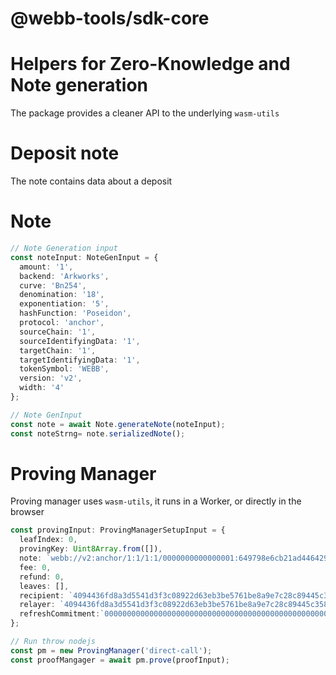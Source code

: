 # @webb-tools/sdk-core

#  Helpers for Zero-Knowledge and Note generation
The package provides a cleaner API to the underlying `wasm-utils`

# Deposit note
The note contains data about a deposit

# Note
```ts
// Note Generation input
const noteInput: NoteGenInput = {
  amount: '1',
  backend: 'Arkworks',
  curve: 'Bn254',
  denomination: '18',
  exponentiation: '5',
  hashFunction: 'Poseidon',
  protocol: 'anchor',
  sourceChain: '1',
  sourceIdentifyingData: '1',
  targetChain: '1',
  targetIdentifyingData: '1',
  tokenSymbol: 'WEBB',
  version: 'v2',
  width: '4'
};

// Note GenInput
const note = await Note.generateNote(noteInput);
const noteStrng= note.serializedNote();
```

# Proving Manager
Proving manager uses `wasm-utils`, it runs in a Worker, or directly in the browser
```ts
const provingInput: ProvingManagerSetupInput = {
  leafIndex: 0,
  provingKey: Uint8Array.from([]),
  note: `webb://v2:anchor/1:1/1:1/0000000000000001:649798e6cb21ad4464294ef150085838217909d2438b06cbc0d52268033d901f:da82797e42c49c00d642a02ca9ef89db3b723c17c59d3a9e07b6a7cd8e356719/?curve=Bn254&width=4&exp=5&hf=Poseidon&backend=Circom&token=WEBB&denom=18&amount=1`,
  fee: 0,
  refund: 0,
  leaves: [],
  recipient: `4094436fd8a3d5541d3f3c08922d63eb3be5761be8a9e7c28c89445c358cb669`,
  relayer: `4094436fd8a3d5541d3f3c08922d63eb3be5761be8a9e7c28c89445c358cb669`,
  refreshCommitment:`0000000000000000000000000000000000000000000000000000000000000000`
};

// Run throw nodejs
const pm = new ProvingManager('direct-call');
const proofMangager = await pm.prove(proofInput);
```
